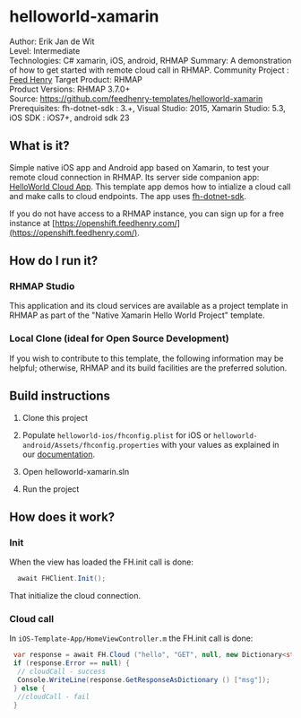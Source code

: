 # helloworld-xamarin

Author: Erik Jan de Wit   
Level: Intermediate  
Technologies: C# xamarin, iOS, android, RHMAP
Summary: A demonstration of how to get started with remote cloud call in RHMAP.
Community Project : [Feed Henry](http://feedhenry.org)
Target Product: RHMAP  
Product Versions: RHMAP 3.7.0+   
Source: https://github.com/feedhenry-templates/helloworld-xamarin  
Prerequisites: fh-dotnet-sdk : 3.+, Visual Studio: 2015, Xamarin Studio: 5.3, iOS SDK : iOS7+, android sdk 23

## What is it?

Simple native iOS app and Android app based on Xamarin, to test your remote cloud connection in RHMAP. Its server side companion app: [HelloWorld Cloud App](https://github.com/feedhenry-templates/helloworld-cloud). This template app demos how to intialize a cloud call and make calls to cloud endpoints. The app uses [fh-dotnet-sdk](https://github.com/feedhenry/fh-dotnet-sdk).

If you do not have access to a RHMAP instance, you can sign up for a free instance at [https://openshift.feedhenry.com/](https://openshift.feedhenry.com/).

## How do I run it?  

### RHMAP Studio

This application and its cloud services are available as a project template in RHMAP as part of the "Native Xamarin Hello World Project" template.

### Local Clone (ideal for Open Source Development)
If you wish to contribute to this template, the following information may be helpful; otherwise, RHMAP and its build facilities are the preferred solution.

## Build instructions

1. Clone this project

2. Populate ```helloworld-ios/fhconfig.plist``` for iOS or ```helloworld-android/Assets/fhconfig.properties``` with your values as explained in our [documentation](http://docs.feedhenry.com/v3/dev_tools/sdks/windows.html#windows-existing_app-set_up_configuration).

3. Open helloworld-xamarin.sln

4. Run the project
 
## How does it work?

### Init

When the view has loaded the FH.init call is done:
```csharp
  await FHClient.Init();
```
That initialize the cloud connection.

### Cloud call

In ```iOS-Template-App/HomeViewController.m``` the FH.init call is done:
```csharp
 var response = await FH.Cloud ("hello", "GET", null, new Dictionary<string, string> () { { "hello", name.Text } });
 if (response.Error == null) {
  // cloudCall - success
  Console.WriteLine(response.GetResponseAsDictionary () ["msg"]);
 } else {
  //cloudCall - fail
 }
```
